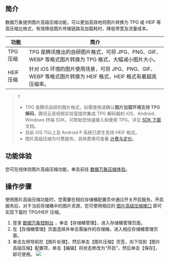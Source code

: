 ## 简介


数据万象提供图片高级压缩功能，可以更加高效地将图片转换为 TPG 或 HEIF 等高压缩比格式，有效降低图片传输链路及加载耗时，降低带宽及流量成本。

|       功能       |        简介                       |
| ------ | -------------------------- |
|   TPG 压缩    |       TPG 是腾讯推出的自研图片格式，可将 JPG、PNG、GIF、WEBP 等格式图片转换为 TPG 格式，大幅减小图片大小。 |
|     HEIF 压缩    |       针对 iOS 环境的图片使用场景，可将 JPG、PNG、GIF、WEBP 等格式图片转换为 HEIF 格式，HEIF 格式有着超高压缩率。 |

>?
>-  TPG 是腾讯自研的图片格式，如需使用请确认**图片加载环境支持 TPG 解码**，腾讯云音视频实验室提供集成 TPG 解码器的 iOS、Android、Windows 终端 SDK，可帮助您快速接入和使用 TPG，详见 [SDK 下载](https://cloud.tencent.com/document/product/875/18366) 文档。
>-  目前 iOS 11以上及 Android P 系统已原生支持 HEIF 格式。
>-  图片高级压缩为付费服务，具体费用可查看 [计费与定价](https://cloud.tencent.com/doc/product/460/6970)。

## 功能体验

您可在线体验图片高级压缩功能，单击前往 [数据万象压缩体验](https://cloud.tencent.com/act/pro/pictureSlimming)。


## 操作步骤

使用图片高级压缩功能时，您需要在相应存储桶配置页中通过开关开启服务。开启服务后，对于当前存储桶中的图片资源，您可使用相应的 [图片高级压缩接口](https://cloud.tencent.com/document/product/460/43680) 即可实现下载时 TPG/HEIF 压缩。

1.  登录 [数据万象控制台](https://console.cloud.tencent.com/ci/bucket) ，单击【存储桶管理】，进入存储桶管理页面。
2.  在【存储桶管理】页面选择并单击需操作的存储桶，进入相应存储桶管理页面。
3.  单击左侧导航栏【图片处理】，然后单击【图片压缩】页签，向下找到【图片高级压缩】配置项，单击【编辑】将状态修改为“开启”，然后单击【保存】，即可使用。
![](	https://main.qcloudimg.com/raw/33e552e010a5f8e704a97de3f5cd51eb.png)


